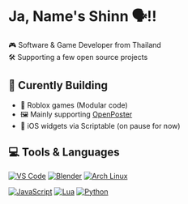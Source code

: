 # Ja, Name's Shinn 🗣️‼️
🎮 Software & Game Developer from Thailand  
🛠️ Supporting a few open source projects

## 🚧 Curently Building
- 🎲 Roblox games (Modular code)
- 🖼️ Mainly supporting [OpenPoster](https://github.com/openposter)
- 📱 iOS widgets via Scriptable (on pause for now)

## 💻 Tools & Languages
[![VS Code](https://custom-icon-badges.demolab.com/badge/VS%20Code-0078d7.svg?logo=visualstudiocode&logoColor=white)](#)
[![Blender](https://img.shields.io/badge/Blender-F5792A.svg?logo=blender&logoColor=white)](#)
[![Arch Linux](https://img.shields.io/badge/Arch-1793D1?logo=arch-linux&logoColor=white)](#)

[![JavaScript](https://img.shields.io/badge/JavaScript-F7DF1E?logo=javascript&logoColor=black)](#)
[![Lua](https://img.shields.io/badge/Lua-2C2D72?logo=lua&logoColor=white)](#)
[![Python](https://img.shields.io/badge/Python-3776AB?logo=python&logoColor=white)](#)
